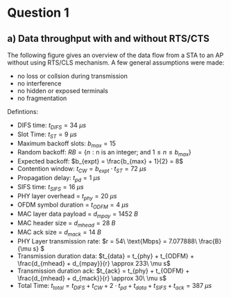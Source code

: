 # Question 1
## a) Data throughput with and without RTS/CTS

The following figure gives an overview of the data flow from 
a STA to an AP without using RTS/CLS mechanism. A few general assumptions were made:

* no loss or collsion during transmission
* no interference 
* no hidden or exposed terminals
* no fragmentation

<!--![](q1/transmission_without_RTS_CTS.png)-->

Defintions:

* DIFS time: $t_{DIFS} = 34\ \mu s$
* Slot Time: $t_{ST} = 9\ \mu s$
* Maximum backoff slots: $b_{max} = 15$
* Random backoff: $RB = \{ n : \text{n is an integer; and } 1 \leq n \leq b_{max} \}$
* Expected backoff: $b_{expt} = \frac{b_{max} + 1}{2} = 8$
* Contention window: $t_{CW} = b_{expt} \cdot t_{ST} = 72\ \mu s$
* Propagation delay: $t_{pd} = 1\ \mu s$
* SIFS time: $t_{SIFS} = 16\ \mu s$
* PHY layer overhead = $t_{phy} = 20\ \mu s$
* OFDM symbol duration = $t_{ODFM} = 4\ \mu s$
* MAC layer data payload = $d_{mpay} = 1452\ B$
* MAC header size = $d_{mhead} = 28\ B$
* MAC ack size = $d_{mack} = 14\ B$
* PHY Layer transmission rate: $r = 54\ \text{Mbps} = 7.077888\ \frac{B}{\mu s} $
* Transmission duration data: $t_{data} = t_{phy} + t_{ODFM} + \frac{d_{mhead} + d_{mpay}}{r} \approx 233\ \mu s$
* Transmission duration ack: $t_{ack} = t_{phy} + t_{ODFM} + \frac{d_{mhead} + d_{mack}}{r} \approx 30\ \mu s$
* Total Time: $t_{total} = t_{DIFS} + t_{CW} + 2 \cdot t_{pd} + t_{data} + t_{SIFS} + t_{ack} = 387\ \mu s$